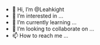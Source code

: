 - 👋 Hi, I’m @Leahkight
- 👀 I’m interested in ...
- 🌱 I’m currently learning ...
- 💞️ I’m looking to collaborate on ...
- 📫 How to reach me ...

<!---
Leahkight/Leahkight is a ✨ special ✨ repository because its `README.md` (this file) appears on your GitHub profile.
You can click the Preview link to take a look at your changes.
--->
